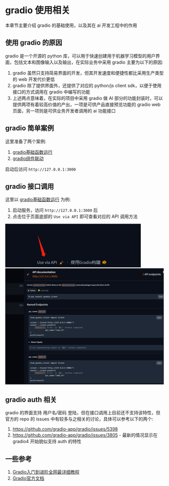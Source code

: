 # gradio 使用相关
本章节主要介绍 gradio 的基础使用，以及其在 ai 开发工程中的作用

## 使用 gradio 的原因
gradio 是一个开源的 python 库，可以用于快速创建用于机器学习模型的用户界面，包括文本和图像输入以及输出，在实际业务中采用 gradio 主要为以下的原因:  
1. gradio 虽然只支持简易界面的开发，但其开发速度和便捷性都比采用生产类型的 web 开发代价更低  
1. gradio 除了提供界面外，还提供了对应的 python/js client sdk，以便于使用接口的方式调用在 gradio 中编写的功能  
1. 上述两点意味着，在实际的项目中采用 gradio 做 AI 部分的功能封装时，可以提供两项有着较高价值的产出，一项是可供产品直接预览功能的 gradio web 页面，另一项则是可供业务开发者调用的 ai 功能接口  

## gradio 简单案例
这里准备了两个案例:  
1. [gradio基础函数运行](/c5-gradio/base_click.py)  
1. [gradio组件联动](/c5-gradio/base_update.py)  

启动后访问 `http://127.0.0.1:3000`  

## gradio 接口调用
这里以 [gradio基础函数运行](/c5-gradio/base_click.py) 为例:  
1. 启动服务，访问 `http://127.0.0.1:3000` 后  
1. 点击位于页面底部的 `Use via API` 即可查看对应的 API 调用方法  

![gradio1.png](/c5-gradio/gradio1.png)  
![gradio2.png](/c5-gradio/gradio2.png)  

## gradio auth 相关
gradio 的界面支持 用户名/密码 登陆，但在接口调用上目前还不支持该特性，但官方的 repo 的 issues 中有较多与之相关的讨论，具体可以参考以下的两个:  
1. https://github.com/gradio-app/gradio/issues/5398  
1. https://github.com/gradio-app/gradio/issues/3805 - 最新的情况显示在 gradio4 开始貌似支持 auth 的特性  

## 一些参考
1. [Gradio入门到进阶全网最详细教程](https://mdnice.com/writing/a40f4bcd3b3e40d8931512186982b711)  
1. [Gradio官方文档](https://www.gradio.app/docs/interface)  
